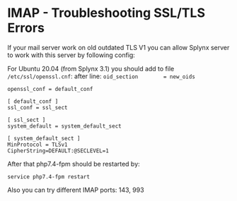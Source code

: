 IMAP - Troubleshooting SSL/TLS Errors
=============

If your mail server work on old outdated TLS V1 you can allow Splynx server to work with this server by following config:

For Ubuntu 20.04 (from Splynx 3.1) you should add to file `/etc/ssl/openssl.cnf`:
after line: `oid_section		= new_oids`
```
openssl_conf = default_conf

[ default_conf ]
ssl_conf = ssl_sect

[ ssl_sect ]
system_default = system_default_sect

[ system_default_sect ]
MinProtocol = TLSv1
CipherString=DEFAULT:@SECLEVEL=1
```

After that php7.4-fpm should be restarted by:
```
service php7.4-fpm restart
```

Also you can try different IMAP ports: 143, 993
